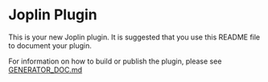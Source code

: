 # Joplin Plugin

This is your new Joplin plugin. It is suggested that you use this README file to document your plugin.

For information on how to build or publish the plugin, please see [GENERATOR_DOC.md](./GENERATOR_DOC.md)
